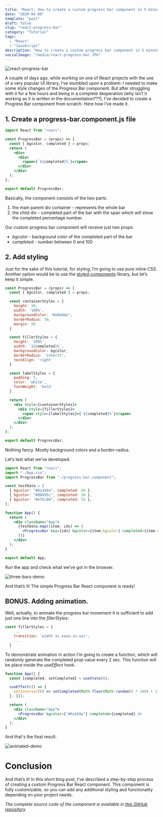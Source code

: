 ```yaml
---
title: "React: How to create a custom progress bar component in 5 minutes"
date: "2020-04-08"
template: "post"
draft: false
slug: "react-progress-bar"
category: "Tutorial"
tags:
  - "React"
  - "JavaScript"
description: "How to create a custom progress bar component in 5 minutes from scratch with animation"
socialImage: "/media/react-progress-bar.JPG"
---
```


![react-progress-bar](/media/react-progress-bar.JPG)

A couple of days ago, while working on one of React projects with the use of a very popular UI library, I’ve stumbled upon a problem: I needed to make some style changes of the Progress Bar component. But after struggling with it for a few hours and being in a complete desperation (why isn’t it working as it is written in the documentation???), I’ve decided to create a Progress Bar component from scratch. Here how I’ve made it.

## 1. Create a progress-bar.component.js file

```jsx
import React from "react";

const ProgressBar = (props) => {
  const { bgcolor, completed } = props;
  return (
    <div>
      <div>
        <span>{`${completed}%`}</span>
      </div>
    </div>
  );
};

export default ProgressBar;
```

Basically, the component consists of the two parts:

1. the main parent div container - represents the whole bar
2. the child div -  completed part of the bar with the span which will show the completed percentage number.

Our custom progress bar component will receive just two props:

- *bgcolor* - background color of the completed part of the bar
- *completed* - number between 0 and 100

## 2. Add styling

Just for the sake of this tutorial, for styling, I’m going to use pure inline CSS. Another option would be to use the [styled-components](https://styled-components.com/) library, but let’s keep it simple.

```jsx
const ProgressBar = (props) => {
  const { bgcolor, completed } = props;

  const containerStyles = {
    height: 20,
    width: '100%',
    backgroundColor: "#e0e0de",
    borderRadius: 50,
    margin: 50
  }

  const fillerStyles = {
    height: '100%',
    width: `${completed}%`,
    backgroundColor: bgcolor,
    borderRadius: 'inherit',
    textAlign: 'right'
  }

  const labelStyles = {
    padding: 5,
    color: 'white',
    fontWeight: 'bold'
  }

  return (
    <div style={containerStyles}>
      <div style={fillerStyles}>
        <span style={labelStyles}>{`${completed}%`}</span>
      </div>
    </div>
  );
};

export default ProgressBar;
```

Nothing fancy. Mostly background colors and a border-radius.

Let’s test what we’ve developed.

```jsx
import React from "react";
import "./App.css";
import ProgressBar from "./progress-bar.component";

const testData = [
  { bgcolor: "#6a1b9a", completed: 60 },
  { bgcolor: "#00695c", completed: 30 },
  { bgcolor: "#ef6c00", completed: 53 },
];

function App() {
  return (
    <div className="App">
      {testData.map((item, idx) => (
        <ProgressBar key={idx} bgcolor={item.bgcolor} completed={item.completed} />
      ))}
    </div>
  );
}

export default App;
```

Run the app and check what we’ve got in the browser.

![three-bars-demo](/posts/progress-bar/demo1.JPG)

And that’s it! The simple Progress Bar React component is ready!

## BONUS. Adding animation.
Well, actually, to animate the progress bar movement it is sufficient to add just one line into the *fillerStyles*:

```jsx
const fillerStyles = {
    ...
    transition: 'width 1s ease-in-out',
    ...
  }
```

To demonstrate animation in action I’m going to create a function, which will randomly generate the completed prop value every 2 sec. This function will be place inside the *useEffect* hook.

```jsx
function App() {
  const [completed, setCompleted] = useState(0);

  useEffect(() => {
    setInterval(() => setCompleted(Math.floor(Math.random() * 100) + 1), 2000);
  }, []);

  return (
    <div className="App">
      <ProgressBar bgcolor={"#6a1b9a"} completed={completed} />
    </div>
  );
}
```

And that's the final result:

![animated-demo](/posts/progress-bar/animated-demo.gif)

# Conclusion

And that’s it! In this short blog post, I’ve described a step-by-step process of creating a custom Progress Bar React component. This component is fully customizable, so you can add any additional styling and functionality depending on your project needs.

*The complete source code of the component is available in [this GitHub repository](https://github.com/KaterinaLupacheva/simple-progress-bar)*
